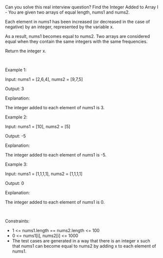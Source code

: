 Can you solve this real interview question? Find the Integer Added to Array I - You are given two arrays of equal length, nums1 and nums2.

Each element in nums1 has been increased (or decreased in the case of negative) by an integer, represented by the variable x.

As a result, nums1 becomes equal to nums2. Two arrays are considered equal when they contain the same integers with the same frequencies.

Return the integer x.

 

Example 1:

Input: nums1 = [2,6,4], nums2 = [9,7,5]

Output: 3

Explanation:

The integer added to each element of nums1 is 3.

Example 2:

Input: nums1 = [10], nums2 = [5]

Output: -5

Explanation:

The integer added to each element of nums1 is -5.

Example 3:

Input: nums1 = [1,1,1,1], nums2 = [1,1,1,1]

Output: 0

Explanation:

The integer added to each element of nums1 is 0.

 

Constraints:

 * 1 <= nums1.length == nums2.length <= 100
 * 0 <= nums1[i], nums2[i] <= 1000
 * The test cases are generated in a way that there is an integer x such that nums1 can become equal to nums2 by adding x to each element of nums1.